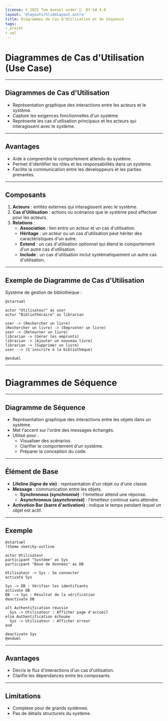 ```yaml
---
license: © 2025 Tom Avenel under 󰵫  BY-SA 4.0
layout: '@layouts/SlideLayout.astro'
title: Diagrammes de Cas d'Utilisation et de Séquence
tags:
- projet
- uml
---
```


# Diagrammes de Cas d'Utilisation (Use Case)

---

## Diagrammes de Cas d'Utilisation

- Représentation graphique des interactions entre les acteurs et le système.
- Capture les exigences fonctionnelles d'un système.
- Représente les cas d'utilisation principaux et les acteurs qui interagissent avec le système.

---

## Avantages

- Aide à comprendre le comportement attendu du système.
- Permet d'identifier les rôles et les responsabilités dans un système.
- Facilite la communication entre les développeurs et les parties prenantes.

---

## Composants

1. **Acteurs** : entités externes qui interagissent avec le système.
2. **Cas d'Utilisation** : actions ou scénarios que le système peut effectuer pour les acteurs.
3. **Relations** :
   - **Association** : lien entre un acteur et un cas d'utilisation.
   - **Héritage** : un acteur ou un cas d'utilisation peut hériter des caractéristiques d'un autre.
   - **Extend** : un cas d'utilisation optionnel qui étend le comportement d'un autre cas d'utilisation.
   - **Include** : un cas d'utilisation inclut systématiquement un autre cas d'utilisation.

---

## Exemple de Diagramme de Cas d'Utilisation

Système de gestion de bibliothèque :

```plantuml
@startuml

actor "Utilisateur" as user
actor "Bibliothécaire" as librarian

user -> (Rechercher un livre)
(Rechercher un livre) -> (Emprunter un livre)
user -> (Retourner un livre)
librarian -> (Gérer les emprunts)
librarian -> (Ajouter un nouveau livre)
librarian -> (Supprimer un livre)
user --> (S'inscrire à la bibliothèque)

@enduml
```

---

# Diagrammes de Séquence

---

## Diagramme de Séquence

- Représentation graphique des interactions entre les objets dans un système.
- Met l'accent sur l'ordre des messages échangés.
- Utilisé pour :
  - Visualiser des scénarios.
  - Clarifier le comportement d'un système.
  - Préparer la conception du code.

---

## Élément de Base

- **Lifeline (ligne de vie)** : représentation d'un objet ou d'une classe.
- **Message** : communication entre les objets.
  - **Synchronous (synchronisé)** : l'émetteur attend une réponse.
  - **Asynchronous (asynchronisé)** : l'émetteur continue sans attendre.
- **Activation Bar (barre d'activation)** : indique le temps pendant lequel un objet est actif.

---

## Exemple

```plantuml
@startuml
!theme sketchy-outline

actor Utilisateur
participant "Système" as Sys
participant "Base de données" as DB

Utilisateur -> Sys : Se connecter
activate Sys

Sys -> DB : Vérifier les identifiants
activate DB
DB --> Sys : Résultat de la vérification
deactivate DB

alt Authentification réussie
  Sys -> Utilisateur : Afficher page d'accueil
else Authentification échouée
  Sys -> Utilisateur : Afficher erreur
end

deactivate Sys
@enduml
```

---

## Avantages

- Décris le flux d'interactions d'un cas d'utilisation.
- Clarifie les dépendances entre les composants.

---

## Limitations

- Complexe pour de grands systèmes.
- Pas de détails structurels du système.

